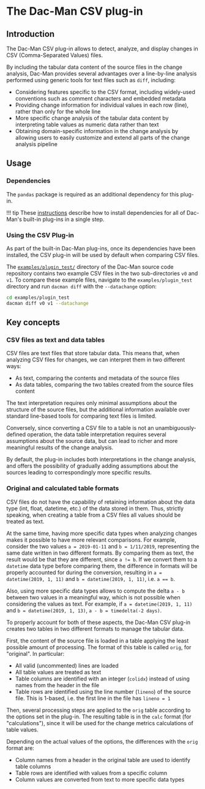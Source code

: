 # The Dac-Man CSV plug-in

## Introduction

The Dac-Man CSV plug-in allows to detect, analyze, and display changes in CSV (Comma-Separated Values) files.

By including the tabular data content of the source files in the change analysis,
Dac-Man provides several advantages over a line-by-line analysis
performed using generic tools for text files such as `diff`, including:

- Considering features specific to the CSV format,
  including widely-used conventions such as comment characters and embedded metadata
- Providing change information for individual values in each row (line),
  rather than only for the whole line
- More specific change analysis of the tabular data content
  by interpreting table values as numeric data rather than text
- Obtaining domain-specific information in the change analysis by allowing users
  to easily customize and extend all parts of the change analysis pipeline

## Usage

### Dependencies

The `pandas` package is required as an additional dependency for this plug-in.

!!! tip
    These [instructions](../../install/dependencies) describe how to install dependencies for all of Dac-Man's built-in plug-ins in a single step.

### Using the CSV Plug-in

As part of the built-in Dac-Man plug-ins, once its dependencies have been installed,
the CSV plug-in will be used by default when comparing CSV files.

The [`examples/plugin_test/`](https://github.com/deduce-dev/dac-man/blob/master/examples/plugin_test/) directory of the Dac-Man source code repository
contains two example CSV files in the two sub-directories `v0` and `v1`.
To compare these example files, navigate to the `examples/plugin_test` directory
and run `dacman diff` with the `--datachange` option:

```sh
cd examples/plugin_test
dacman diff v0 v1 --datachange
```

## Key concepts

### CSV files as text and data tables

CSV files are text files that store tabular data.
This means that, when analyzing CSV files for changes,
we can interpret them in two different ways:

- As text, comparing the contents and metadata of the source files
- As data tables, comparing the two tables created from the source files content

The text interpretation requires only minimal assumptions about the structure of the source files,
but the additional information available over standard line-based tools for comparing text files is limited.

Conversely, since converting a CSV file to a table is not an unambiguously-defined operation,
the data table interpretation requires several assumptions about the source data,
but can lead to richer and more meaningful results of the change analysis.

By default, the plug-in includes both interpretations in the change analysis,
and offers the possibility of gradually adding assumptions about the sources
leading to correspondingly more specific results.

### Original and calculated table formats

CSV files do not have the capability of retaining information about the data type (int, float, datetime, etc.) of the data stored in them.
Thus, strictly speaking, when creating a table from a CSV files all values should be treated as text.

At the same time, having more specific data types when analyzing changes makes it possible to have more relevant comparisons.
For example, consider the two values `a = 2019-01-11` and `b = 1/11/2019`,
representing the same date written in two different formats.
By comparing them as text, the result would be that they are different, since `a != b`.
If we convert them to a `datetime` data type before comparing them,
the difference in formats will be properly accounted for during the conversion,
resulting in `a = datetime(2019, 1, 11)` and `b = datetime(2019, 1, 11)`, i.e. `a == b`.

Also, using more specific data types allows to compute the delta `a - b` between two values in a meaningful way,
which is not possible when considering the values as text.
For example, if `a = datetime(2019, 1, 11)` and `b = datetime(2019, 1, 13)`, `a - b = timedelta(-2 days)`.

To properly account for both of these aspects, the Dac-Man CSV plug-in creates two tables in two different formats to manage the tabular data.

First, the content of the source file is loaded in a table applying the least possible amount of processing.
The format of this table is called `orig`, for "original".
In particular:

- All valid (uncommented) lines are loaded
- All table values are treated as text
- Table columns are identified with an integer (`colidx`) instead of using names from the header in the file
- Table rows are identified using the line number (`lineno`) of the source file.
  This is 1-based, i.e. the first line in the file has `lineno = 1`
  
Then, several processing steps are applied to the `orig` table according to the options set in the plug-in.
The resulting table is in the `calc` format (for "calculations"),
since it will be used for the change metrics calculations of table values.

Depending on the actual values of the options, the differences with the `orig` format are:

- Column names from a header in the original table are used to identify table columns
- Table rows are identified with values from a specific column
- Column values are converted from text to more specific data types
